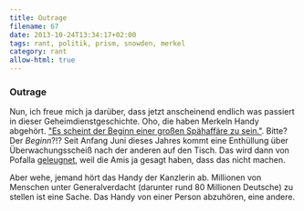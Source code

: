 ```yaml
---
title: Outrage
filename: 67
date: 2013-10-24T13:34:17+02:00
tags: rant, politik, prism, snowden, merkel
category: rant
allow-html: true
---
```

### Outrage

<p>Nun, ich freue mich ja darüber, dass jetzt anscheinend endlich was passiert in dieser Geheimdienstgeschichte. Oho, die haben Merkeln Handy abgehört. <a href="http://www.welt.de/politik/deutschland/article121165777/Schlag-ins-Gesicht-der-deutschen-Sicherheitsbehoerden.html">"Es scheint der Beginn einer großen Spähaffäre zu sein."</a>. Bitte? Der <em>Beginn</em>?!? Seit Anfang Juni dieses Jahres kommt eine Enthüllung über Überwachungsscheiß nach der anderen auf den Tisch. Das wird dann von Pofalla <a href="http://www.spiegel.de/politik/deutschland/pofalla-laesst-wieder-keine-fragen-nach-auftritt-zu-a-916156.html">geleugnet</a>, weil die Amis ja gesagt haben, dass das nicht machen.</p>

<p>Aber wehe, jemand hört das Handy der Kanzlerin ab. Millionen von Menschen unter Generalverdacht (darunter rund 80 Millionen Deutsche) zu stellen ist eine Sache. Das Handy von einer Person abzuhören, eine andere.</p>


